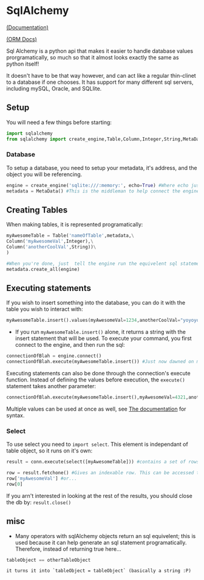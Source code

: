 SqlAlchemy
==========
[(Documentation)](https://docs.sqlalchemy.org/en/latest/core/tutorial.html)

[(ORM Docs)](https://docs.sqlalchemy.org/en/latest/orm/tutorial.html)

Sql Alchemy is a python api that makes it easier to handle database values prorgramatically, so much so that it almost looks exactly the same as python itself!

It doesn't have to be that way however, and can act like a regular thin-clinet to a database if one chooses. It has support for many different sql servers, including mySQL, Oracle, and SQLlite.

## Setup
You will need a few things before starting:
```py
import sqlalchemy
from sqlalchemy import create_engine,Table,Column,Integer,String,MetaData,ForeignKey
```

### Database
To setup a database, you need to setup your metadata, it's address, and the object you will be referencing.
```py
engine = create_engine('sqlite:///:memory:', echo=True) #Where echo just prints out the associated sql commands.
metadata = MetaData() #This is the middleman to help connect the engine with the table obejcts down the road.
```

## Creating Tables
When making tables, it is represented programatically:
```py
myAwesomeTable = Table('nameOfTable',metadata,\
Column('myAwesomeVal',Integer),\
Column('anotherCoolVal',String))\
)

#When you're done, just  tell the engine run the equivelent sql statements:
metadata.create_all(engine)
```
## Executing statements

If you wish to insert something into the database, you can do it with the table you wish to interact with:
```py
myAwesomeTable.insert().values(myAwesomeVal=1234,anotherCoolVal="yoyoyo")
```
* If you run `myAwesomeTable.insert()` alone, it returns a string with the insert statement that will be used.
To execute your command, you first connect to the engine, and then run the sql:
```py
connectionOfBlah = engine.connect()
connectionOfBlah.execute(myAwesomeTable.insert()) #Just now dawned on me that it's executing that returned sql statement...
```

Executing statements can also be done through the connection's execute function. Instead of defining the values before execution, the `execute()` statement takes another parameter:
```py
connectionOfBlah.execute(myAwesomeTable.insert(),myAwesomeVal=4321,anotherCoolVal="hihihihi") 
```
Multiple values can be used at once as well, see [The documentation](https://docs.sqlalchemy.org/en/latest/core/tutorial.html#executing-multiple-statements) for syntax.

### Select
To use select you need to `import select`. This element is independant of table object, so it runs on it's own:
```py
result = conn.execute(select([myAwesomeTable])) #contains a set of rows that can be indexed, or called via dictionary.

row = result.fetchone() #Gives an indexable row. This can be accessed through:
row['myAwesomeVal'] #or...
row[0]
```

If you arn't interested in looking at the rest of the results, you should close the db by: `result.close()`

## misc
* Many operators with sqlAlchemy objects return an sql equivelent; this is used because it can help generate an sql statement programatically. Therefore, instead of returning true here...
```py
tableObject == otherTableObject
```
    it turns it into `tableObject = tableObject` (basically a string :P)
